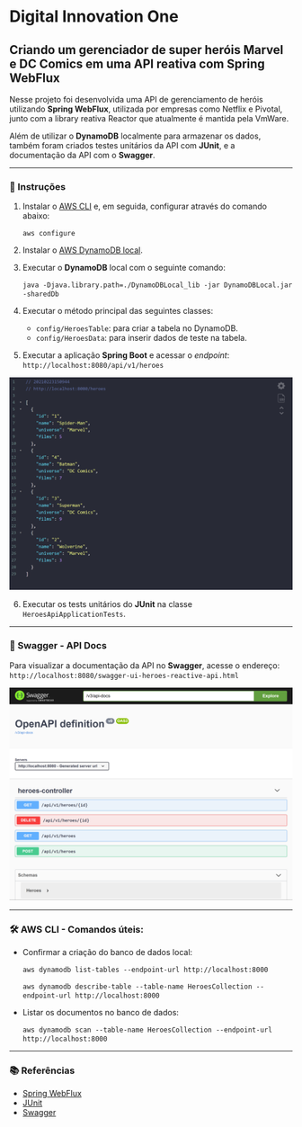 # Digital Innovation One

## Criando um gerenciador de super heróis Marvel e DC Comics em uma API reativa com Spring WebFlux

Nesse projeto foi desenvolvida uma API de gerenciamento de heróis utilizando **Spring WebFlux**, utilizada por empresas como Netflix e Pivotal, junto com a library reativa Reactor que atualmente é mantida pela VmWare.

Além de utilizar o **DynamoDB** localmente para armazenar os dados, também foram criados testes unitários da API com **JUnit**, e a documentação da API com o **Swagger**.

---

### 📝 Instruções

1. Instalar o [AWS CLI][aws-cli] e, em seguida, configurar através do comando abaixo:

    ```console
    aws configure
    ```

2. Instalar o [AWS DynamoDB local][aws-local-dynamodb].
3. Executar o **DynamoDB** local com o seguinte comando:
   
   ```console
   java -Djava.library.path=./DynamoDBLocal_lib -jar DynamoDBLocal.jar -sharedDb
   ```

4. Executar o método principal das seguintes classes:

   - ```config/HeroesTable```: para criar a tabela no DynamoDB.
   - ```config/HeroesData```: para inserir dados de teste na tabela.
    
5. Executar a aplicação **Spring Boot** e acessar o *endpoint*: ```http://localhost:8080/api/v1/heroes```
   
![Heroes endpoint](docs/heroes-endpoint.png)

6. Executar os tests unitários do **JUnit** na classe ```HeroesApiApplicationTests```.
---

### 📑 Swagger - API Docs

Para visualizar a documentação da API no **Swagger**, acesse o endereço: ```http://localhost:8080/swagger-ui-heroes-reactive-api.html```

![Swagger](docs/swagger.png)

---

### 🛠 AWS CLI  - Comandos úteis:

- Confirmar a criação do banco de dados local:

    ```console
    aws dynamodb list-tables --endpoint-url http://localhost:8000
    ```
   
   ```console
   aws dynamodb describe-table --table-name HeroesCollection --endpoint-url http://localhost:8000
   ```

- Listar os documentos no banco de dados:

   ```console
   aws dynamodb scan --table-name HeroesCollection --endpoint-url http://localhost:8000
   ```

---

### 📚 Referências

- [Spring WebFlux][spring-webflux]
- [JUnit][junit]
- [Swagger][swagger]

[aws-cli]:https://aws.amazon.com/pt/cli/
[aws-local-dynamodb]:https://docs.aws.amazon.com/pt_br/amazondynamodb/latest/developerguide/DynamoDBLocal.DownloadingAndRunning.html
[spring-webflux]:https://docs.spring.io/spring-framework/docs/current/reference/html/web-reactive.html#webflux
[junit]:https://junit.org/
[swagger]:https://swagger.io/